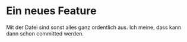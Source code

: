 # Ein neues Feature

Mit der Datei sind sonst alles ganz ordentlich aus. 
Ich meine, dass kann dann schon committed werden.